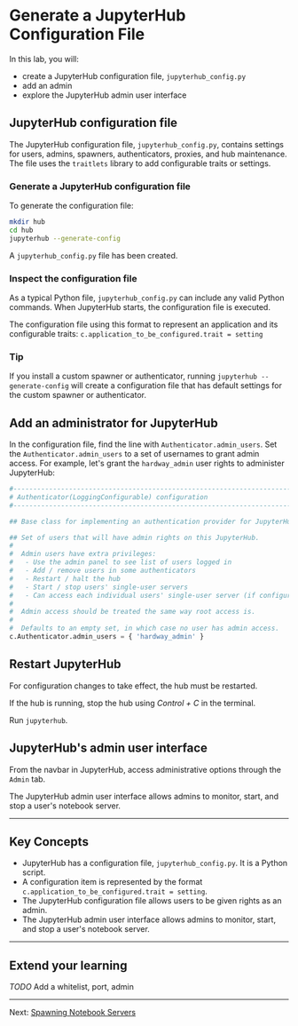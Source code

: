 # Generate a JupyterHub Configuration File

In this lab, you will:
- create a JupyterHub configuration file, `jupyterhub_config.py`
- add an admin
- explore the JupyterHub admin user interface

## JupyterHub configuration file

The JupyterHub configuration file, `jupyterhub_config.py`, contains
settings for users, admins, spawners, authenticators, proxies, and
hub maintenance. The file uses the `traitlets` library to add
configurable traits or settings.

### Generate a JupyterHub configuration file

To generate the configuration file:

```bash
mkdir hub
cd hub
jupyterhub --generate-config
```
A `jupyterhub_config.py` file has been created.

### Inspect the configuration file

As a typical Python file, `jupyterhub_config.py` can include any valid
Python commands. When JupyterHub starts, the configuration file is executed.

The configuration file using this format to represent an application and its
configurable traits: `c.application_to_be_configured.trait = setting`

### Tip

If you install a custom spawner or authenticator, running `jupyterhub --generate-config` will create a configuration file that has default
settings for the custom spawner or authenticator.

## Add an administrator for JupyterHub

In the configuration file, find the line with `Authenticator.admin_users`.
Set the `Authenticator.admin_users` to a set of usernames to grant admin
access. For example, let's grant the `hardway_admin` user rights to administer
JupyterHub:

```python
#------------------------------------------------------------------------------
# Authenticator(LoggingConfigurable) configuration
#------------------------------------------------------------------------------

## Base class for implementing an authentication provider for JupyterHub

## Set of users that will have admin rights on this JupyterHub.
#
#  Admin users have extra privileges:
#   - Use the admin panel to see list of users logged in
#   - Add / remove users in some authenticators
#   - Restart / halt the hub
#   - Start / stop users' single-user servers
#   - Can access each individual users' single-user server (if configured)
#
#  Admin access should be treated the same way root access is.
#
#  Defaults to an empty set, in which case no user has admin access.
c.Authenticator.admin_users = { 'hardway_admin' }
```

## Restart JupyterHub

For configuration changes to take effect, the hub must be restarted.

If the hub is running, stop the hub using *Control + C* in the terminal.

Run `jupyterhub`.

## JupyterHub's admin user interface

From the navbar in JupyterHub, access administrative options through the `Admin` tab.

The JupyterHub admin user interface allows admins to monitor, start, and stop
a user's notebook server.

---

## Key Concepts

* JupyterHub has a configuration file, `jupyterhub_config.py`. It is a Python script.
* A configuration item is represented by the format `c.application_to_be_configured.trait = setting`.
* The JupyterHub configuration file allows users to be given rights as an admin.
* The JupyterHub admin user interface allows admins to monitor, start, and stop
  a user's notebook server.

---

## Extend your learning

*TODO* Add a whitelist, port, admin

---

Next: [Spawning Notebook Servers](05-spawning-notebook-servers.md)
